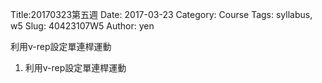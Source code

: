 Title:20170323第五週
Date: 2017-03-23
Category: Course
Tags: syllabus, w5
Slug: 40423107W5
Author: yen

利用v-rep設定單連桿運動

<!-- PELICAN_END_SUMMARY -->

1. 利用v-rep設定單連桿運動



